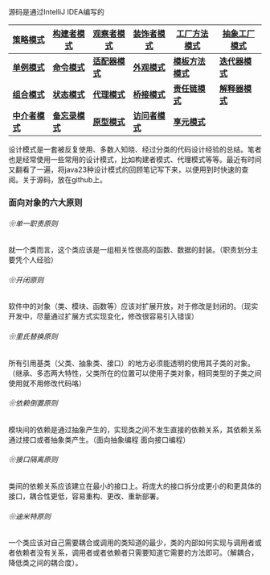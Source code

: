 源码是通过IntelliJ IDEA编写的

[策略模式](http://www.jianshu.com/p/e632ba5c9eda)|[构建者模式](http://www.jianshu.com/p/8816165edbcd)|[观察者模式](http://www.jianshu.com/p/80ea597ccddb)|[装饰者模式](http://www.jianshu.com/p/7a9fae991ed4)|[工厂方法模式](http://www.jianshu.com/p/650ef554147a)|[抽象工厂模式](http://www.jianshu.com/p/446eddb7fe98)
---|---|---|---|---|---
[**单例模式**](http://www.jianshu.com/p/961084474634)|[**命令模式**](http://www.jianshu.com/p/c4d8a169a157)|[**适配器模式**](http://www.jianshu.com/p/b058131f694d)|[**外观模式**](http://www.jianshu.com/p/19c2d407223b)|[**模板方法模式**](http://www.jianshu.com/p/4ead50bbc6f1)|[**迭代器模式**](http://www.jianshu.com/p/5bcae636ae45)
[**组合模式**](http://www.jianshu.com/p/8d775fe8de1f)|[**状态模式**](http://www.jianshu.com/p/76b23fa84a95)|[**代理模式**](http://www.jianshu.com/p/bd76dc728edb)|[**桥接模式**](http://www.jianshu.com/p/999af930d7e8)|[**责任链模式**](http://www.jianshu.com/p/cd1158eff274)|[**解释器模式**](http://www.jianshu.com/p/3acba11b173c)
[**中介者模式**](http://www.jianshu.com/p/9f46356af027)|[**备忘录模式**](http://www.jianshu.com/p/adcdfb6af6d1)|[**原型模式**](http://www.jianshu.com/p/ffa8271ed481)|[**访问者模式**](http://www.jianshu.com/p/e985115c182b)|[**享元模式**](http://www.jianshu.com/p/5c3c288f3381)

设计模式是一套被反复使用、多数人知晓、经过分类的代码设计经验的总结。笔者也是经常使用一些常用的设计模式，比如构建者模式、代理模式等等。最近有时间又翻看了一遍，将java23种设计模式的回顾笔记写下来，以便用到时快速的查阅。关于源码，放在github上。<br>
### 面向对象的六大原则
###### ❀单一职责原则
就一个类而言，这个类应该是一组相关性很高的函数、数据的封装。（职责划分主要凭个人经验）
###### ❀开闭原则
软件中的对象（类、模块、函数等）应该对扩展开放，对于修改是封闭的。（现实开发中，尽量通过扩展方式实现变化，修改很容易引入错误）
###### ❀里氏替换原则
所有引用基类（父类、抽象类、接口）的地方必须能透明的使用其子类的对象。（继承、多态两大特性，父类所在的位置可以使用子类对象，相同类型的子类之间使用就不用修改代码咯）
###### ❀依赖倒置原则
模块间的依赖是通过抽象产生的，实现类之间不发生直接的依赖关系，其依赖关系通过接口或者抽象类产生。（面向抽象编程  面向接口编程）
###### ❀接口隔离原则
类间的依赖关系应该建立在最小的接口上。将庞大的接口拆分成更小的和更具体的接口，耦合性更低，容易重构、更改、重新部署。
###### ❀迪米特原则
一个类应该对自己需要耦合或调用的类知道的最少，类的内部如何实现与调用者或者依赖者没有关系，调用者或者依赖者只需要知道它需要的方法即可。（解耦合，降低类之间的耦合度）。
